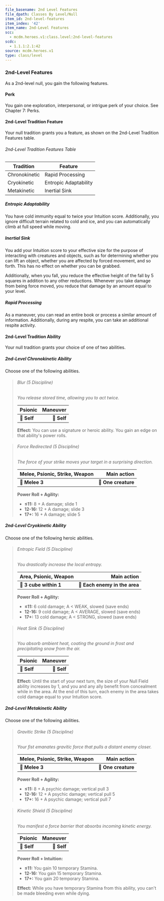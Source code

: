 ```yaml
---
file_basename: 2nd Level Features
file_dpath: Classes By Level/Null
item_id: 2nd-level-features
item_index: '42'
item_name: 2nd-Level Features
scc:
  - mcdm.heroes.v1:class.level:2nd-level-features
scdc:
  - 1.1.1:2.1:42
source: mcdm.heroes.v1
type: class/level
---
```


### 2nd-Level Features

As a 2nd-level null, you gain the following features.

#### Perk

You gain one exploration, interpersonal, or intrigue perk of your choice. See Chapter 7: Perks.

#### 2nd-Level Tradition Feature

Your null tradition grants you a feature, as shown on the 2nd-Level Tradition Features table.

###### 2nd-Level Tradition Features Table

| Tradition     | Feature               |
| ------------- | --------------------- |
| Chronokinetic | Rapid Processing      |
| Cryokinetic   | Entropic Adaptability |
| Metakinetic   | Inertial Sink         |

##### Entropic Adaptability

You have cold immunity equal to twice your Intuition score. Additionally, you ignore difficult terrain related to cold and ice, and you can automatically climb at full speed while moving.

##### Inertial Sink

You add your Intuition score to your effective size for the purpose of interacting with creatures and objects, such as for determining whether you can lift an object, whether you are affected by forced movement, and so forth. This has no effect on whether you can be grabbed.

Additionally, when you fall, you reduce the effective height of the fall by 5 squares in addition to any other reductions. Whenever you take damage from being force moved, you reduce that damage by an amount equal to your level.

##### Rapid Processing

As a maneuver, you can read an entire book or process a similar amount of information. Additionally, during any respite, you can take an additional respite activity.

#### 2nd-Level Tradition Ability

Your null tradition grants your choice of one of two abilities.

##### 2nd-Level Chronokinetic Ability

Choose one of the following abilities.

<!-- -->
> ###### Blur (5 Discipline)
>
> *You release stored time, allowing you to act twice.*
>
> | **Psionic** | **Maneuver** |
> | ----------- | -----------: |
> | **📏 Self** |  **🎯 Self** |
>
> **Effect:** You can use a signature or heroic ability. You gain an edge on that ability's power rolls.

<!-- -->
> ###### Force Redirected (5 Discipline)
>
> *The force of your strike moves your target in a surprising direction.*
>
> | **Melee, Psionic, Strike, Weapon** |     **Main action** |
> | ---------------------------------- | ------------------: |
> | **📏 Melee 3**                     | **🎯 One creature** |
>
> **Power Roll + Agility:**
>
> - **≤11:** 8 + A damage; slide 1
> - **12-16:** 12 + A damage; slide 3
> - **17+:** 16 + A damage; slide 5

##### 2nd-Level Cryokinetic Ability

Choose one of the following heroic abilities.

<!-- -->
> ###### Entropic Field (5 Discipline)
>
> *You drastically increase the local entropy.*
>
> | **Area, Psionic, Weapon** |               **Main action** |
> | ------------------------- | ----------------------------: |
> | **📏 3 cube within 1**    | **🎯 Each enemy in the area** |
>
> **Power Roll + Agility:**
>
> - **≤11:** 6 cold damage; A < WEAK, slowed (save ends)
> - **12-16:** 9 cold damage; A < AVERAGE, slowed (save ends)
> - **17+:** 13 cold damage; A < STRONG, slowed (save ends)

<!-- -->
> ###### Heat Sink (5 Discipline)
>
> *You absorb ambient heat, coating the ground in frost and precipitating snow from the air.*
>
> | **Psionic** | **Maneuver** |
> | ----------- | -----------: |
> | **📏 Self** |  **🎯 Self** |
>
> **Effect:** Until the start of your next turn, the size of your Null Field ability increases by 1, and you and any ally benefit from concealment while in the area. At the end of this turn, each enemy in the area takes cold damage equal to your Intuition score.

##### 2nd-Level Metakinetic Ability

Choose one of the following abilities.

<!-- -->
> ###### Gravitic Strike (5 Discipline)
>
> *Your fist emanates gravitic force that pulls a distant enemy closer.*
>
> | **Melee, Psionic, Strike, Weapon** |     **Main action** |
> | ---------------------------------- | ------------------: |
> | **📏 Melee 3**                     | **🎯 One creature** |
>
> **Power Roll + Agility:**
>
> - **≤11:** 8 + A psychic damage; vertical pull 3
> - **12-16:** 12 + A psychic damage; vertical pull 5
> - **17+:** 16 + A psychic damage; vertical pull 7

<!-- -->
> ###### Kinetic Shield (5 Discipline)
>
> *You manifest a force barrier that absorbs incoming kinetic energy.*
>
> | **Psionic** | **Maneuver** |
> | ----------- | -----------: |
> | **📏 Self** |  **🎯 Self** |
>
> **Power Roll + Intuition:**
>
> - **≤11:** You gain 10 temporary Stamina.
> - **12-16:** You gain 15 temporary Stamina.
> - **17+:** You gain 20 temporary Stamina.
>
> **Effect:** While you have temporary Stamina from this ability, you can't be made bleeding even while dying.
